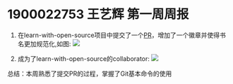 # 1900022753 王艺辉 第一周周报
1. 在learn-with-open-source项目中提交了一个[PR](https://github.com/zhuangbiaowei/learn-with-open-source/pull/95)，增加了一个徽章并使得书名更加规范化,如图:
![](https://i.loli.net/2019/10/26/Gv2aQNISY5XVxub.png)

2. 成为了learn-with-open-source的collaborator:
![](https://i.loli.net/2019/10/26/wIPMDnQLz49j61e.png)

总结：本周熟悉了提交PR的过程，掌握了Git基本命令的使用 
